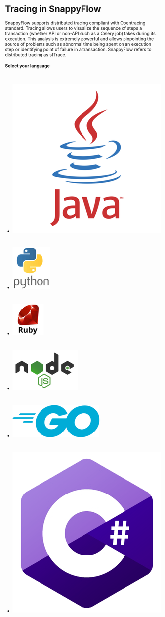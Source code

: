# Tracing in SnappyFlow

SnappyFlow supports distributed tracing compliant with Opentracing  standard. Tracing allows users to visualize the sequence of steps a  transaction (whether API or non-API such as a Celery job) takes during  its execution. This analysis is extremely powerful and allows  pinpointing the source of problems such as abnormal time being spent on  an execution step or identifying point of failure in a transaction.  SnappyFlow refers to distributed tracing as sfTrace.

#### Select your language

<ul class="icon_list">

​                <li><a routerLink="" routerLinkActive="navigation_link"><img src="images/java-logo.png"></a></li> 

​                <li><a routerLink="" routerLinkActive="navigation_link"><img src="images/python-logo.png"></a></li>

​                <li><img src="images/ruby-logo.png"></li> 

​                <li ><a routerLink="" routerLinkActive="navigation_link"><img src="images/nodejs-logo.png"></a></li>

​                <li ><img src="images/go-logo.png"></li>

​                <li><img src="images/c-sharp-logo.png"></li>

</ul>

